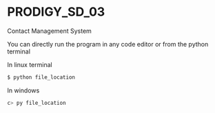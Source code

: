 # PRODIGY_SD_03
Contact Management System

You can directly run the program in any code editor or from the python terminal

In linux terminal
```bash
$ python file_location
```
In windows
```bash
c> py file_location
```
